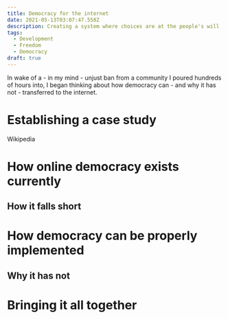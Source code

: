 ```yaml
---
title: Democracy for the internet
date: 2021-05-13T03:07:47.558Z
description: Creating a system where choices are at the people's will
tags:
  - Development
  - Freedom
  - Democracy
draft: true
---
```

In wake of a - in my mind - unjust ban from a community I poured hundreds of hours into, I began thinking about how democracy can - and why it has not - transferred to the internet.

# Establishing a case study

Wikipedia

# How online democracy exists currently

## How it falls short

# How democracy can be properly implemented

## Why it has not

# Bringing it all together
